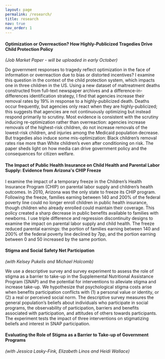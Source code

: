 ```yaml
---
layout: page
permalink: /research/
title: research
nav: true
nav_order: 1
---
```


#### Optimization or Overreaction? How Highly-Publicized Tragedies Drive Child Protection Policy
*(Job Market Paper - will be uploaded in early October)*

Do government responses to tragedy reflect optimization in the face of information or overreaction due to bias or distorted incentives? I examine this question in the context of the child protection system, which impacts one in three children in the US. Using a new dataset of maltreatment deaths constructed from full-text newspaper archives and a difference-in-differences identification strategy, I find that agencies increase their removal rates by 19% in response to a highly-publicized death. Deaths occur frequently, but agencies only react when they are highly-publicized; this suggests that agencies are not continuously optimizing but instead respond primarily to scrutiny. Most evidence is consistent with the scrutiny inducing re-optimization rather than overreaction: agencies increase removals of the highest-risk children, do not increase removals of the lowest-risk children, and injuries among the Medicaid population decrease. But tragedies also induce some mis-optimization: Black children’s removal rates rise more than White children’s even after conditioning on risk. The paper sheds light on how media can drive government policy and the consequences for citizen welfare.


#### The Impact of Public Health Insurance on Child Health and Parental Labor Supply: Evidence from Arizona's CHIP Freeze

I examine the impact of a temporary freeze in the Children’s Health Insurance Program (CHIP) on parental labor supply and children’s health outcomes.  In 2010, Arizona was the only state to freeze its CHIP program.  Following the freeze, families earning between 140 and 200% of the federal poverty line could no longer enroll children in public health insurance, though children who already enrolled could maintain their coverage.  This policy created a sharp decrease in public benefits available to families with newborns.  I use triple difference and regression discontinuity designs to examine the impact on parental labor supply and child health.  The freeze reduced parental earnings: the portion of families earning between 140 and 200% of the federal poverty line declined by 7pp, and the portion earning between 0 and 50 increased by the same portion.


#### Stigma and Social Safety Net Participation
*(with Kelsey Pukelis and Michael Holcomb)*

We use a descriptive survey and survey experiment to assess the role of stigma as a barrier to take-up in the Supplemental Nutritional Assistance Program (SNAP) and the potential for interventions to alleviate stigma and increase take-up. We hypothesize that psychological stigma costs arise when benefits participation conflicts with (1) a personal value or identity, or (2) a real or perceived social norm. The descriptive survey measures the general population’s beliefs about individuals who participate in social programs, the observability of participation, barriers and benefits associated with participation, and attitudes of others towards participants. The experiment tests the impact of three interventions on stigmatizing beliefs and interest in SNAP participation.

#### Evaluating the Role of Stigma as a Barrier to Take-up of Government Programs
*(with Jessica Lasky-Fink, Elizabeth Linos and Heidi Wallace)*